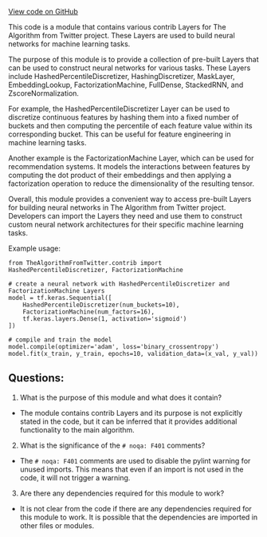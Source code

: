 [View code on GitHub](https://github.com/misbahsy/the-algorithm/twml/twml/contrib/layers/__init__.py)

This code is a module that contains various contrib Layers for The Algorithm from Twitter project. These Layers are used to build neural networks for machine learning tasks. 

The purpose of this module is to provide a collection of pre-built Layers that can be used to construct neural networks for various tasks. These Layers include HashedPercentileDiscretizer, HashingDiscretizer, MaskLayer, EmbeddingLookup, FactorizationMachine, FullDense, StackedRNN, and ZscoreNormalization. 

For example, the HashedPercentileDiscretizer Layer can be used to discretize continuous features by hashing them into a fixed number of buckets and then computing the percentile of each feature value within its corresponding bucket. This can be useful for feature engineering in machine learning tasks. 

Another example is the FactorizationMachine Layer, which can be used for recommendation systems. It models the interactions between features by computing the dot product of their embeddings and then applying a factorization operation to reduce the dimensionality of the resulting tensor. 

Overall, this module provides a convenient way to access pre-built Layers for building neural networks in The Algorithm from Twitter project. Developers can import the Layers they need and use them to construct custom neural network architectures for their specific machine learning tasks. 

Example usage:

```
from TheAlgorithmFromTwitter.contrib import HashedPercentileDiscretizer, FactorizationMachine

# create a neural network with HashedPercentileDiscretizer and FactorizationMachine Layers
model = tf.keras.Sequential([
    HashedPercentileDiscretizer(num_buckets=10),
    FactorizationMachine(num_factors=16),
    tf.keras.layers.Dense(1, activation='sigmoid')
])

# compile and train the model
model.compile(optimizer='adam', loss='binary_crossentropy')
model.fit(x_train, y_train, epochs=10, validation_data=(x_val, y_val))
```
## Questions: 
 1. What is the purpose of this module and what does it contain?
- The module contains contrib Layers and its purpose is not explicitly stated in the code, but it can be inferred that it provides additional functionality to the main algorithm.

2. What is the significance of the `# noqa: F401` comments?
- The `# noqa: F401` comments are used to disable the pylint warning for unused imports. This means that even if an import is not used in the code, it will not trigger a warning.

3. Are there any dependencies required for this module to work?
- It is not clear from the code if there are any dependencies required for this module to work. It is possible that the dependencies are imported in other files or modules.
